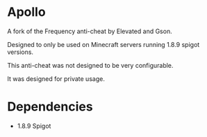 # Apollo
A fork of the Frequency anti-cheat by Elevated and Gson.

Designed to only be used on Minecraft servers running 1.8.9 spigot versions.

This anti-cheat was not designed to be very configurable.

It was designed for private usage.

# Dependencies
- 1.8.9 Spigot
